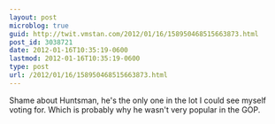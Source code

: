 ```yaml
---
layout: post
microblog: true
guid: http://twit.vmstan.com/2012/01/16/158950468515663873.html
post_id: 3038721
date: 2012-01-16T10:35:19-0600
lastmod: 2012-01-16T10:35:19-0600
type: post
url: /2012/01/16/158950468515663873.html
---
```

Shame about Huntsman, he's the only one in the lot I could see myself voting for. Which is probably why he wasn't very popular in the GOP.
